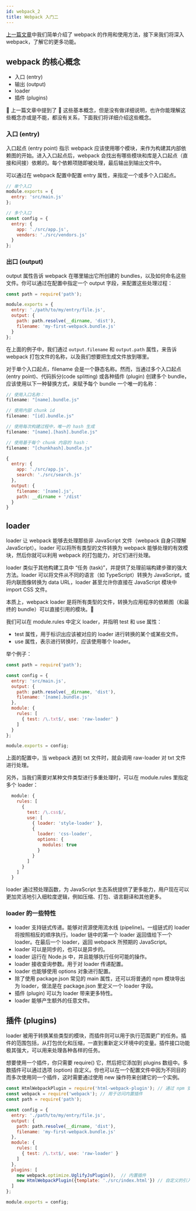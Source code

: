 ```yaml
---
id: webpack_2
title: Webpack 入门二
---
```


[上一篇文章](./webpack_1.md)中我们简单介绍了 webpack 的作用和使用方法，接下来我们将深入 webpack，了解它的更多功能。

## webpack 的核心概念

* 入口 (entry)
* 输出 (output)
* loader
* 插件 (plugins)

 上一篇文章中提到了  这些基本概念，但是没有做详细说明，也许你能理解这些概念亦或是不能，都没有关系，下面我们将详细介绍这些概念。

### 入口 (entry)

入口起点 (entry point) 指示 webpack 应该使用哪个模块，来作为构建其内部依赖图的开始。进入入口起点后，webpack 会找出有哪些模块和库是入口起点（直接和间接）依赖的。每个依赖项随即被处理，最后输出到输出文件中。

可以通过在 webpack 配置中配置 entry 属性，来指定一个或多个入口起点。

```JavaScript
// 单个入口
module.exports = {
  entry: 'src/main.js'
};

// 多个入口
const config = {
  entry: {
    app: './src/app.js',
    vendors: './src/vendors.js'
  }
};
```

### 出口 (output)

output 属性告诉 webpack 在哪里输出它所创建的 bundles，以及如何命名这些文件。你可以通过在配置中指定一个 output 字段，来配置这些处理过程：

```JavaScript
const path = require('path');

module.exports = {
  entry: './path/to/my/entry/file.js',
  output: {
    path: path.resolve(__dirname, 'dist'),
    filename: 'my-first-webpack.bundle.js'
  }
};
```

在上面的例子中，我们通过 `output.filename` 和 `output.path` 属性，来告诉 webpack 打包文件的名称，以及我们想要把生成文件放到哪里。

对于单个入口起点，filename 会是一个静态名称。然而，当通过多个入口起点 (entry point)、代码拆分(code splitting) 或各种插件 (plugin) 创建多个 bundle，应该使用以下一种替换方式，来赋予每个 bundle 一个唯一的名称：

```JavaScript
// 使用入口名称：
filename: "[name].bundle.js"

// 使用内部 chunk id
filename: "[id].bundle.js"

// 使用每次构建过程中，唯一的 hash 生成
filename: "[name].[hash].bundle.js"

// 使用基于每个 chunk 内容的 hash：
filename: "[chunkhash].bundle.js"
```

```JavaScript
{
  entry: {
    app: './src/app.js',
    search: './src/search.js'
  },
  output: {
    filename: '[name].js',
    path: __dirname + '/dist'
  }
}
```

## loader

loader 让 webpack 能够去处理那些非 JavaScript 文件（webpack 自身只理解 JavaScript）。loader 可以将所有类型的文件转换为 webpack 能够处理的有效模块，然后你就可以利用 webpack 的打包能力，对它们进行处理。

loader 类似于其他构建工具中 “任务 (task)”，并提供了处理前端构建步骤的强大方法。loader 可以将文件从不同的语言（如 TypeScript）转换为 JavaScript，或将内联图像转换为 data URL，loader 甚至允许你直接在 JavaScript 模块中 import CSS 文件。

本质上，webpack loader 是将所有类型的文件，转换为应用程序的依赖图（和最终的 bundle）可以直接引用的模块。

我们可以在 module.rules 中定义 loader，并指明 test 和 use 属性：

* test 属性，用于标识出应该被对应的 loader 进行转换的某个或某些文件。
* use 属性，表示进行转换时，应该使用哪个 loader。

举个例子：

```JavaScript
const path = require('path');

const config = {
  entry: 'src/main.js',
  output: {
    path: path.resolve(__dirname, 'dist'),
    filename: '[name].bundle.js'
  },
  module: {
    rules: [
      { test: /\.txt$/, use: 'raw-loader' }
    ]
  }
};

module.exports = config;
```

上面的配置中，当 webpack 遇到 txt 文件时，就会调用 raw-loader 对 txt 文件进行处理。

另外，当我们需要对某种文件类型进行多重处理时，可以在 module.rules 里指定多个 loader：

```JavaScript
  module: {
    rules: [
      {
        test: /\.css$/,
        use: [
          { loader: 'style-loader' },
          {
            loader: 'css-loader',
            options: {
              modules: true
            }
          }
        ]
      }
    ]
  }
```

loader 通过预处理函数，为 JavaScript 生态系统提供了更多能力，用户现在可以更加灵活地引入细粒度逻辑，例如压缩、打包、语言翻译和其他更多。

### loader 的一些特性

* loader 支持链式传递。能够对资源使用流水线 (pipeline)。一组链式的 loader 将按照相反的顺序执行。loader 链中的第一个 loader 返回值给下一个 loader。在最后一个 loader，返回 webpack 所预期的 JavaScript。
* loader 可以是同步的，也可以是异步的。
* loader 运行在 Node.js 中，并且能够执行任何可能的操作。
* loader 接收查询参数。用于对 loader 传递配置。
* loader 也能够使用 options 对象进行配置。
* 除了使用 package.json 常见的 main 属性，还可以将普通的 npm 模块导出为 loader，做法是在 package.json 里定义一个 loader 字段。
* 插件 (plugin) 可以为 loader 带来更多特性。
* loader 能够产生额外的任意文件。

## 插件 (plugins)

loader 被用于转换某些类型的模块，而插件则可以用于执行范围更广的任务。插件的范围包括，从打包优化和压缩，一直到重新定义环境中的变量。插件接口功能极其强大，可以用来处理各种各样的任务。

想要使用一个插件，你只需要 require() 它，然后把它添加到 plugins 数组中。多数插件可以通过选项 (option) 自定义。你也可以在一个配置文件中因为不同目的而多次使用同一个插件，这时需要通过使用 new 操作符来创建它的一个实例。

```JavaScript
const HtmlWebpackPlugin = require('html-webpack-plugin'); // 通过 npm 安装
const webpack = require('webpack'); // 用于访问内置插件
const path = require('path');

const config = {
  entry: './path/to/my/entry/file.js',
  output: {
    path: path.resolve(__dirname, 'dist'),
    filename: 'my-first-webpack.bundle.js'
  },
  module: {
    rules: [
      { test: /\.txt$/, use: 'raw-loader' }
    ]
  },
  plugins: [
    new webpack.optimize.UglifyJsPlugin(),  // 内置插件
    new HtmlWebpackPlugin({template: './src/index.html'}) // 自定义的引入插件
  ]
};

module.exports = config;
```
